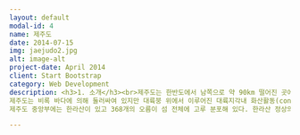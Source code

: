 ```yaml
---
layout: default
modal-id: 4
name: 제주도
date: 2014-07-15
img: jaejudo2.jpg
alt: image-alt
project-date: April 2014
client: Start Bootstrap
category: Web Development
description: <h3>1. 소개</h3><br>제주도는 한반도에서 남쪽으로 약 90km 떨어진 곳에 위치하며, 한라산(해발 1,950m)을 중심으로 남남서-북북동의 장축(약 73km)과 약 41km의 폭을 지닌 타원형의 본섬과 8개의 유인도로 이루어져 있다. 제주도의 면적은 1,847km2 으로, 휴양지로 유명한 화산섬인 태평양의 하와이섬(Big Island)과 대서양의 테너리페 카나리섬(Tenerife Canary Island)의 면적에 비해 각각 18%, 90%의 크기이다.<br>
제주도는 비록 바다에 의해 둘러싸여 있지만 대륙붕 위에서 이루어진 대륙지각내 화산활동(continental intraplate volcanism)에 의해 만들어진 화산섬이기 때문에, 그 지질학적인 특징은 울릉도, 독도, 그리고 다른 해양 화산도(예, 하와이섬)와는 근본적인 차이를 지닌다.<br>
제주도 중앙부에는 한라산이 있고 368개의 오름이 섬 전체에 고루 분포해 있다. 한라산 정상의 백록담은 화구로서 지름이 575m이고 깊이가 100m이다. 제주도는 동북동 방향으로 신장된 타원형의 형태를 이루며, 한라산을 정점으로 가운데가 볼록한 형태를 하고 있다. 제주도를 멀리서 보면 서쪽과 동쪽은 완만하고, 한라산에서 제주시와 서귀포시 쪽으로는 험준하다. 서쪽과 동쪽의 완만한 저지대 지역에는 파호이호이 용암이 굳어서 된 암석이, 북쪽과 남쪽 지역에는 아아 용암이 굳어서 된 암석이 주로 분포한다.<br><br><br><h3>2. 위치</h3><br><P align><img src="제주도위치.png"></P><br>제주도는 한반도에서 남쪽으로 약 90km 떨어진 곳에 위치하고 있다.<br><br><h3>3. 여행지</h3><br><img src="성산일출봉.png"><br><h4>" 성산일출봉 "</h4><br>조선 왕조의 법궁, 조선의 중심지인 경복궁은 조선시대에 만들어진 다섯 개의 궁궐 중 첫번째로 만들어진 곳으로 조선 왕조의 법궁이다.<br> 한양을 도읍으로 정한 후 종묘, 성곽과 사대문, 궁궐 등을 짓기 시작하는데 1394년 공사를 싲가해 이듬해인 1395년에 경복궁을 완성한다. '큰 복을 누리라'는 뜻으로 가진 '경복'이라는 이름은 정도전이 지은 것이다.<br> 왕자의 난 등이 일어나면서 다시 개경으로 천도하는 등 조선 초기 혼란한 정치 상황 속에서 경복궁은 궁궐로서 그 역할을 제대로 못하다가 세종 때에 이르러 정치 상황이 안정되고 비로소 이 곳이 조선왕조의 중심지로 역할을 하게 된다. <br><br><br><br><P align><img src="쇠소깍.png"></P><br><h4>" 쇠소깍 "</h4><br>서울특별시 용산구 서빙고동과 서초구 반포동을 잇는 다리인데 한국 최초의 2층 교량으로 1층은 홍수가 났을 떄 물에 잠기도록 설계된 잠수교이고, 2층이 반포대교이다. 잠수교는 1975년 9월에 착공해 이듬해 7월 15일 완공하였고, 반포대교는 1980년 1월에 착공해 1982년 6월 25일 완공하였다. <br><br><br><br><img src="아쿠아플라넷.png"><br><h4>" 아쿠아플라넷 "</h4><br>서울의 한복판인 종로구와 중구와의 경계를 흐르는 하천으로, 길이 10.84km, 유역면적 59.83㎢이다. 북악산·인왕산·남산 등으로 둘러싸인 서울 분지의 모든 물이 여기에 모여 동쪽으로 흐르다가 왕십리 밖 살곶이다리(箭串橋) 근처에서 중랑천(中浪川)과 합쳐 서쪽으로 흐름을 바꾸어 한강으로 빠진다. 본래의 명칭은 '개천(開川)'이었다.<br><br><br><br><img src="협재해수욕장.png"><br><h4>" 협재해수욕장 "</h4><br>서울특별시 중구와 용산구 경계에 있는 산<br>높이 265.2m. 대부분 화강암으로 구성되어 있다. 북쪽의 북악산, 동쪽의 낙산(駱山), 서쪽의 인왕산(仁旺山)과 함께 서울 중앙부를 둘러싸고 있다. 목멱산(木覓山)·종남산(終南山)·인경산(仁慶山 또는 引慶山)·열경산(列慶山)·마뫼 등으로도 불렸으나, 주로 목멱산이라 하였다. <br><br><br><br><br><h3>4. 먹거리</h3><br><br><img src="자매국수.png"><br>자매국수<br><br><br><img src="빨간집 매운오돌뼈.png"><br>빨간집 매운오돌뼈<br><br><br><img src="해물뚝배기.png"><br>해물뚝배기<br><br><br><img src="빅버거.png"><br>빅버거<br>

---
```

